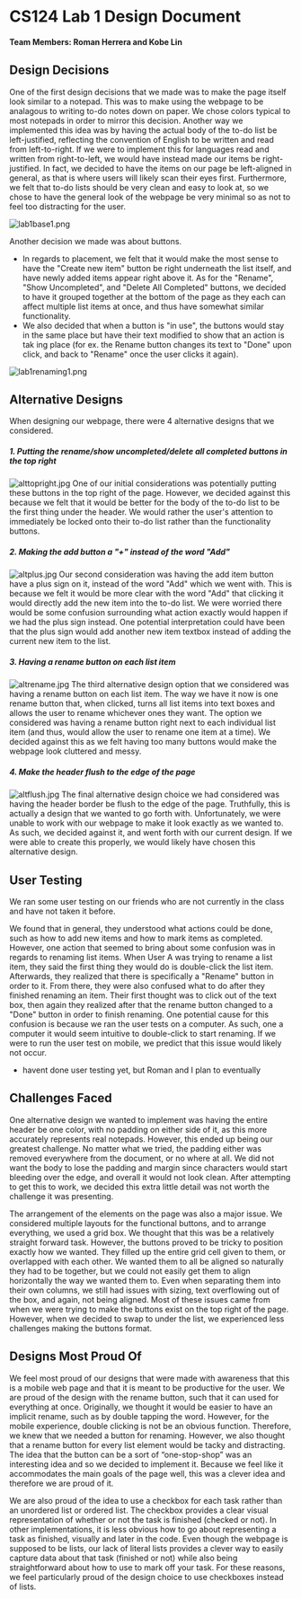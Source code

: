 
# CS124 Lab 1 Design Document
#### Team Members: Roman Herrera and Kobe Lin


## Design Decisions
One of the first design decisions that we made was to make the page itself look similar to a notepad. This was to make using the webpage to be analagous to writing to-do notes down on paper. We chose colors typical to most notepads in order to mirror this decision. Another way we implemented this idea was by having the actual body of the to-do list be left-justified, reflecting the convention of English to be written and read from left-to-right. If we were to implement this for languages read and written from right-to-left, we would have instead made our items be right-justified. In fact, we decided to have the items on our page be left-aligned in general, as that is where users will likely scan their eyes first. Furthermore, we felt that to-do lists should be very clean and easy to look at, so we chose to have the general look of the webpage be very minimal so as not to feel too distracting for the user. 

![lab1base1.png](https://www.dropbox.com/s/86qqvf1ja9krs9u/lab1base1.png?dl=0&raw=1)

Another decision we made was about buttons. 
- In regards to placement, we felt that it would make the most sense to have the "Create new item" button be right underneath the list itself, and have newly added items appear right above it. As for the "Rename", "Show Uncompleted", and "Delete All Completed" buttons, we decided to have it grouped together at the bottom of the page as they each can affect multiple list items at once, and thus have somewhat similar functionality. 
- We also decided that when a button is "in use", the buttons would stay in the same place but have their text modified to show that an action is tak  ing place (for ex. the Rename button changes its text to "Done" upon click, and back to "Rename" once the user clicks it again).

![lab1renaming1.png](https://www.dropbox.com/s/pc7jkufqhezqvkk/lab1renaming1.png?dl=0&raw=1)


## Alternative Designs

When designing our webpage, there were 4 alternative designs that we considered.

##### 1. Putting the rename/show uncompleted/delete all completed buttons in the top right
![alttopright.jpg](https://www.dropbox.com/s/4b1v6jszsq0rvei/alttopright.jpg?dl=0&raw=1)
One of our initial considerations was potentially putting these buttons in the top right of the page. However, we decided against this because we felt that it would be better for the body of the to-do list to be the first thing under the header. We would rather the user's attention to immediately be locked onto their to-do list rather than the functionality buttons. 

##### 2. Making the add button a "+" instead of the word "Add"
![altplus.jpg](https://www.dropbox.com/s/2l2xx30okl0bgno/altplus.jpg?dl=0&raw=1)
Our second consideration was having the add item button have a plus sign on it, instead of the word "Add" which we went with. This is because we felt it would be more clear with the word "Add" that clicking it would directly add the new item into the to-do list. We were worried there would be some confusion surrounding what action exactly would happen if we had the plus sign instead. One potential interpretation could have been that the plus sign would add another new item textbox instead of adding the current new item to the list.

##### 3. Having a rename button on each list item
![altrename.jpg](https://www.dropbox.com/s/q9nhnpyf69pblsb/altrename.jpg?dl=0&raw=1)
The third alternative design option that we considered was having a rename button on each list item. The way we have it now is one rename button that, when clicked, turns all list items into text boxes and allows the user to rename whichever ones they want. The option we considered was having a rename button right next to each individual list item (and thus, would allow the user to rename one item at a time). We decided against this as we felt having too many buttons would make the webpage look cluttered and messy.

##### 4. Make the header flush to the edge of the page
![altflush.jpg](https://www.dropbox.com/s/trn7ja6w4r7iosm/altflush.jpg?dl=0&raw=1)
The final alternative design choice we had considered was having the header border be flush to the edge of the page. Truthfully, this is actually a design that we wanted to go forth with. Unfortunately, we were unable to work with our webpage to make it look exactly as we wanted to. As such, we decided against it, and went forth with our current design. If we were able to create this properly, we would likely have chosen this alternative design. 

## User Testing

We ran some user testing on our friends who are not currently in the class and have not taken it before. 

We found that in general, they understood what actions could be done, such as how to add new items and how to mark items as completed. However, one action that seemed to bring about some confusion was in regards to renaming list items. When User A was trying to rename a list item, they said the first thing they would do is double-click the list item. Afterwards, they realized that there is specifically a "Rename" button in order to it. From there, they were also confused what to do after they finished renaming an item. Their first thought was to click out of the text box, then again they realized after that the rename button changed to a "Done" button in order to finish renaming. One potential cause for this confusion is because we ran the user tests on a computer. As such, one a computer it would seem intuitive to double-click to start renaming. If we were to run the user test on mobile, we predict that this issue would likely not occur. 
- havent done user testing yet, but Roman and I plan to eventually

## Challenges Faced

One alternative design we wanted to implement was having the entire header be one color, with no padding on either side of it, as this more accurately represents real notepads. However, this ended up being our greatest challenge. No matter what we tried, the padding either was removed everywhere from the document, or no where at all. We did not want the body to lose the padding and margin since characters would start bleeding over the edge, and overall it would not look clean. After attempting to get this to work, we decided this extra little detail was not worth the challenge it was presenting. 

The arrangement of the elements on the page was also a major issue. We considered multiple layouts for the functional buttons, and to arrange everything, we used a grid box. We thought that this was be a relatively straight forward task. However, the buttons proved to be tricky to position exactly how we wanted. They filled up the entire grid cell given to them, or overlapped with each other. We wanted them to all be aligned so naturally they had to be together, but we could not easily get them to align horizontally the way we wanted them to. Even when separating them into their own columns, we still had issues with sizing, text overflowing out of the box, and again, not being aligned. Most of these issues came from when we were trying to make the buttons exist on the top right of the page. However, when we decided to swap to under the list, we experienced less challenges making the buttons format.

## Designs Most Proud Of

We feel most proud of our designs that were made with awareness that this is a mobile web page and that it is meant to be productive for the user. We are proud of the design with the rename button, such that it can used for everything at once. Originally, we thought it would be easier to have an implicit rename, such as by double tapping the word. However, for the mobile experience, double clicking is not be an obvious function. Therefore, we knew that we needed a button for renaming. However, we also thought that a rename button for every list element would be tacky and distracting. The idea that the button can be a sort of “one-stop-shop” was an interesting idea and so we decided to implement it. Because we feel like it accommodates the main goals of the page well, this was a clever idea and therefore we are proud of it. 

We are also proud of the idea to use a checkbox for each task rather than an unordered list or ordered list. The checkbox provides a clear visual representation of whether or not the task is finished (checked or not). In other implementations, it is less obvious how to go about representing a task as finished, visually and later in the code. Even though the webpage is supposed to be lists, our lack of literal lists provides a clever way to easily capture data about that task (finished or not) while also being straightforward about how to use to mark off your task. For these reasons, we feel particularly proud of the design choice to use checkboxes instead of lists. 
